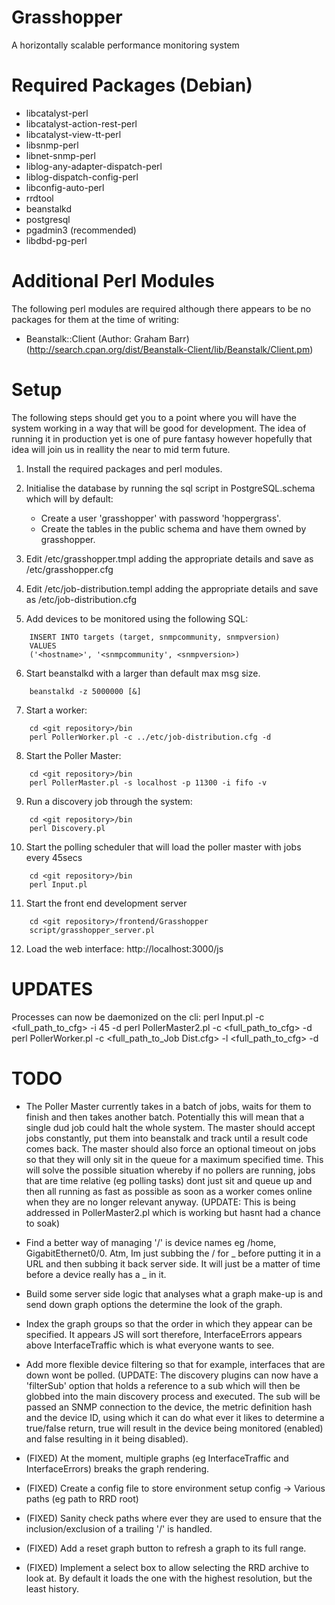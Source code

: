 Grasshopper
===========

A horizontally scalable performance monitoring system


Required Packages (Debian)
==========================

 - libcatalyst-perl
 - libcatalyst-action-rest-perl
 - libcatalyst-view-tt-perl
 - libsnmp-perl
 - libnet-snmp-perl
 - liblog-any-adapter-dispatch-perl
 - liblog-dispatch-config-perl
 - libconfig-auto-perl
 - rrdtool
 - beanstalkd
 - postgresql
 - pgadmin3 (recommended)
 - libdbd-pg-perl


Additional Perl Modules
=======================

The following perl modules are required although there appears to be no
packages for them at the time of writing:

 - Beanstalk::Client (Author: Graham Barr) 
   (http://search.cpan.org/dist/Beanstalk-Client/lib/Beanstalk/Client.pm)
   

Setup
=====

The following steps should get you to a point where you will have the 
system working in a way that will be good for development.  The idea of
running it in production yet is one of pure fantasy however hopefully
that idea will join us in reallity the near to mid term future.

 1. Install the required packages and perl modules.
 
 2. Initialise the database by running the sql script in 
    PostgreSQL.schema which will by default:
     - Create a user 'grasshopper' with password 'hoppergrass'.
     - Create the tables in the public schema and have them owned by
       grasshopper.
       
 3. Edit <git repository>/etc/grasshopper.tmpl adding the appropriate
    details and save as <git repository>/etc/grasshopper.cfg
    
 4. Edit <git repository>/etc/job-distribution.templ adding the
    appropriate details and save as 
    <git repository>/etc/job-distribution.cfg

 5. Add devices to be monitored using the following SQL:
```
    INSERT INTO targets (target, snmpcommunity, snmpversion)
    VALUES
    ('<hostname>', '<snmpcommunity', <snmpversion>)
```

 6. Start beanstalkd with a larger than default max msg size.
```
    beanstalkd -z 5000000 [&]
```

 7. Start a worker:
```
    cd <git repository>/bin
    perl PollerWorker.pl -c ../etc/job-distribution.cfg -d
```

 8. Start the Poller Master:
```
    cd <git repository>/bin
    perl PollerMaster.pl -s localhost -p 11300 -i fifo -v
```

 9. Run a discovery job through the system:
```
    cd <git repository>/bin
    perl Discovery.pl
```

 10. Start the polling scheduler that will load the poller master with
    jobs every 45secs
```
    cd <git repository>/bin
    perl Input.pl
```

 11. Start the front end development server
```
    cd <git repository>/frontend/Grasshopper
    script/grasshopper_server.pl
```
    
 12. Load the web interface:
    http://localhost:3000/js
    
UPDATES
=======

Processes can now be daemonized on the cli:
perl Input.pl -c <full_path_to_cfg> -i 45 -d
perl PollerMaster2.pl -c <full_path_to_cfg> -d
perl PollerWorker.pl -c <full_path_to_Job Dist.cfg> -l <full_path_to_cfg> -d

TODO
====

 - The Poller Master currently takes in a batch of jobs, waits for them
   to finish and then takes another batch.  Potentially this will mean 
   that a single dud job could halt the whole system.  The master should
   accept jobs constantly, put them into beanstalk and track until a 
   result code comes back.  The master should also force an optional
   timeout on jobs so that they will only sit in the queue for a maximum
   specified time.  This will solve the possible situation whereby if no
   pollers are running, jobs that are time relative (eg polling tasks)
   dont just sit and queue up and then all running as fast as possible
   as soon as a worker comes online when they are no longer relevant
   anyway.
   (UPDATE: This is being addressed in PollerMaster2.pl which is working
   but hasnt had a chance to soak)
 - Find a better way of managing '/' is device names eg /home,
   GigabitEthernet0/0.  Atm, Im just subbing the / for _ before putting 
   it in a URL and then subbing it back server side.  It will just be a
   matter of time before a device really has a _ in it.
 - Build some server side logic that analyses what a graph make-up is
   and send down graph options the determine the look of the graph.
 - Index the graph groups so that the order in which they appear can be
   specified.  It appears JS will sort therefore, InterfaceErrors
   appears above InterfaceTraffic which is what everyone wants to see.
 - Add more flexible device filtering so that for example, interfaces
   that are down wont be polled. (UPDATE: The discovery plugins can
   now have a 'filterSub' option that holds a reference to a sub which
   will then be globbed into the main discovery process and executed.
   The sub will be passed an SNMP connection to the device, the metric
   definition hash and the device ID, using which it can do what ever it 
   likes to determine a true/false return, true will result in the device
   being monitored (enabled) and false resulting in it being disabled).

 - (FIXED) At the moment, multiple graphs (eg InterfaceTraffic and
   InterfaceErrors) breaks the graph rendering.
 - (FIXED) Create a config file to store environment setup config
   -> Various paths (eg path to RRD root)
 - (FIXED) Sanity check paths where ever they are used to ensure that the
   inclusion/exclusion of a trailing '/' is handled.
 - (FIXED) Add a reset graph button to refresh a graph to its full range.
 - (FIXED) Implement a select box to allow selecting the RRD archive to look at.
   By default it loads the one with the highest resolution, but the
   least history.
